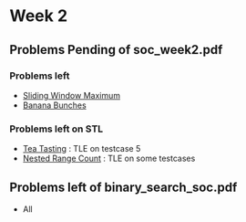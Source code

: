 # Week 2

## Problems Pending of soc_week2.pdf
### Problems left
- [Sliding Window Maximum](https://leetcode.com/problems/sliding-window-maximum/)
- [Banana Bunches](https://codingcompetitions.withgoogle.com/kickstart/round/00000000004362d6/00000000008b44ef#problem)

### Problems left on STL
- [Tea Tasting](https://codeforces.com/problemset/problem/1795/C) : TLE on testcase 5
- [Nested Range Count](https://cses.fi/problemset/task/2169/) : TLE on some testcases

## Problems left of binary_search_soc.pdf
- All
